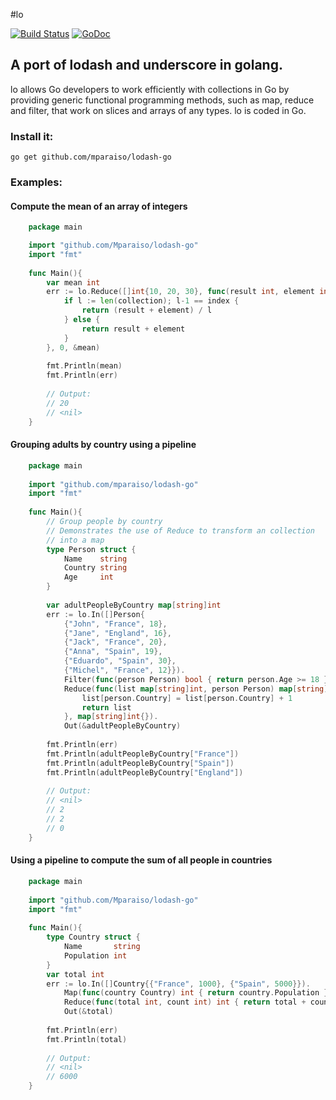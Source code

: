 #lo

[![Build Status](https://travis-ci.org/Mparaiso/lodash-go.svg?branch=master)](https://travis-ci.org/Mparaiso/lodash-go)
[![GoDoc](https://godoc.org/github.com/Mparaiso/lodash-go?status.svg)](https://godoc.org/github.com/Mparaiso/lodash-go)
## A port of lodash and underscore in golang.

lo allows Go developers to work efficiently with collections in Go by providing generic functional programming methods,
such as map, reduce and filter, that work on slices and arrays of any types. lo is coded in Go.


### Install it:

	go get github.com/mparaiso/lodash-go
	
### Examples:

#### Compute the mean of an array of integers
	
```go
	package main

	import "github.com/Mparaiso/lodash-go"
	import "fmt"
		
	func Main(){
		var mean int
		err := lo.Reduce([]int{10, 20, 30}, func(result int, element int, index int, collection []int) int {
			if l := len(collection); l-1 == index {
				return (result + element) / l
			} else {
		        return result + element
			}
		}, 0, &mean)
		
		fmt.Println(mean)
		fmt.Println(err)
		
		// Output:
		// 20
		// <nil>
	}
```
		
#### Grouping adults by country using a pipeline

```go
	package main
	
	import "github.com/mparaiso/lodash-go" 
	import "fmt"
	
	func Main(){
		// Group people by country
		// Demonstrates the use of Reduce to transform an collection
		// into a map
		type Person struct {
	   		Name    string
			Country string
			Age     int
	   	}
				
	    var adultPeopleByCountry map[string]int
		err := lo.In([]Person{
			{"John", "France", 18},
			{"Jane", "England", 16},
			{"Jack", "France", 20},
			{"Anna", "Spain", 19},
			{"Eduardo", "Spain", 30},
			{"Michel", "France", 12}}).
			Filter(func(person Person) bool { return person.Age >= 18 }).
			Reduce(func(list map[string]int, person Person) map[string]int {
				list[person.Country] = list[person.Country] + 1
				return list
			}, map[string]int{}).
			Out(&adultPeopleByCountry)
		
		fmt.Println(err)
		fmt.Println(adultPeopleByCountry["France"])
		fmt.Println(adultPeopleByCountry["Spain"])
		fmt.Println(adultPeopleByCountry["England"])
		
		// Output:
		// <nil>
		// 2
		// 2
		// 0
	}
```

#### Using a pipeline to compute the sum of all people in countries

```go
	package main
	
	import "github.com/Mparaiso/lodash-go"
	import "fmt"
	
	func Main(){
		type Country struct {
			Name       string
		    Population int
		}
		var total int
		err := lo.In([]Country{{"France", 1000}, {"Spain", 5000}}).
			Map(func(country Country) int { return country.Population }).
			Reduce(func(total int, count int) int { return total + count }, 0).
			Out(&total)
		
		fmt.Println(err)
		fmt.Println(total)
		
		// Output:
		// <nil>
		// 6000
	}
```

